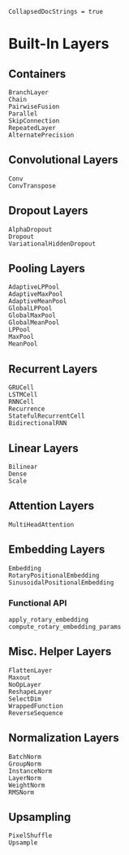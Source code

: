 ```@meta
CollapsedDocStrings = true
```

# Built-In Layers

## Containers

```@docs
BranchLayer
Chain
PairwiseFusion
Parallel
SkipConnection
RepeatedLayer
AlternatePrecision
```

## Convolutional Layers

```@docs
Conv
ConvTranspose
```

## Dropout Layers

```@docs
AlphaDropout
Dropout
VariationalHiddenDropout
```

## Pooling Layers

```@docs
AdaptiveLPPool
AdaptiveMaxPool
AdaptiveMeanPool
GlobalLPPool
GlobalMaxPool
GlobalMeanPool
LPPool
MaxPool
MeanPool
```

## Recurrent Layers

```@docs
GRUCell
LSTMCell
RNNCell
Recurrence
StatefulRecurrentCell
BidirectionalRNN
```

## Linear Layers

```@docs
Bilinear
Dense
Scale
```

## Attention Layers

```@docs
MultiHeadAttention
```

## Embedding Layers

```@docs
Embedding
RotaryPositionalEmbedding
SinusoidalPositionalEmbedding
```

### Functional API

```@docs
apply_rotary_embedding
compute_rotary_embedding_params
```

## Misc. Helper Layers

```@docs
FlattenLayer
Maxout
NoOpLayer
ReshapeLayer
SelectDim
WrappedFunction
ReverseSequence
```

## Normalization Layers

```@docs
BatchNorm
GroupNorm
InstanceNorm
LayerNorm
WeightNorm
RMSNorm
```

## Upsampling

```@docs
PixelShuffle
Upsample
```
